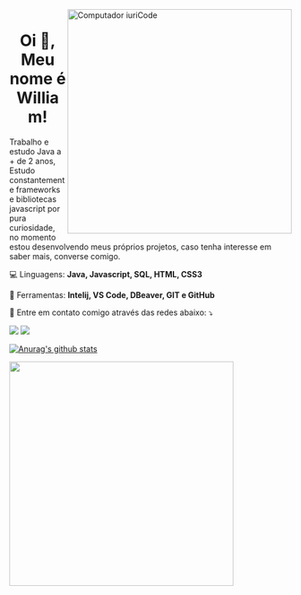 <img src="https://raw.githubusercontent.com/MicaelliMedeiros/micaellimedeiros/master/image/computer-illustration.png" min-width="400px" max-width="400px" width="400px" align="right" alt="Computador iuriCode">

<h1 align="center">Oi 👋, Meu nome é William!</h1>

<p align="left"> 
  Trabalho e estudo Java a + de 2 anos, Estudo constantemente frameworks e bibliotecas javascript por pura curiosidade, no momento estou desenvolvendo meus próprios projetos, caso tenha interesse em saber mais, converse comigo.
</p>

<p align="left">
    💻 Linguagens: <strong>Java, Javascript, SQL, HTML, CSS3</strong>
</p>


<p align="left">
  💼 Ferramentas: <strong>Intelij, VS Code, DBeaver, GIT e GitHub</strong>
</p>

<p align="left">
  💌 Entre em contato comigo através das redes abaixo: ⤵️
</p>
 <p align="left">

 <a href="https://www.linkedin.com/in/willbigas/" target="_blank" alt="Linkedin">
  <img src="https://img.shields.io/badge/Linkedin-0077B5?style=for-the-badge&logo=linkedin&logoColor=white&link=https://www.linkedin.com/in/willbigas/" /></a>

<a href="https://api.whatsapp.com/send?phone=5548996822475&text=Ol%C3%A1!%20Que%20bom%20que%20entrou%20em%20contato.%20Assim%20que%20poss%C3%ADvel%20responderei%2C%20ok%3F!%20%F0%9F%98%89" target="_blank" alt="WhatsApp">
  <img src="https://img.shields.io/badge/WhatsApp-25D366?style=for-the-badge&logo=whatsapp&logoColor=white&link=https://api.whatsapp.com/send?phone=5548996822475&text=Ol%C3%A1!%20Que%20bom%20que%20entrou%20em%20contato.%20Assim%20que%20poss%C3%ADvel%20responderei%2C%20ok%3F!%20%F0%9F%98%89"/></a>


  </p>
  <p align ="left">

 [![Anurag's github stats](https://github-readme-stats.vercel.app/api?username=willbigas&show_icons=true&theme=vision-friendly-dark)](https://github.com/willbigas/github-readme-stats)
  </p>
  <img width="400px" align="left" src="https://github-readme-stats.vercel.app/api/top-langs/?username=willbigas&hide=html&layout=compact&theme=vision-friendly-dark" />

